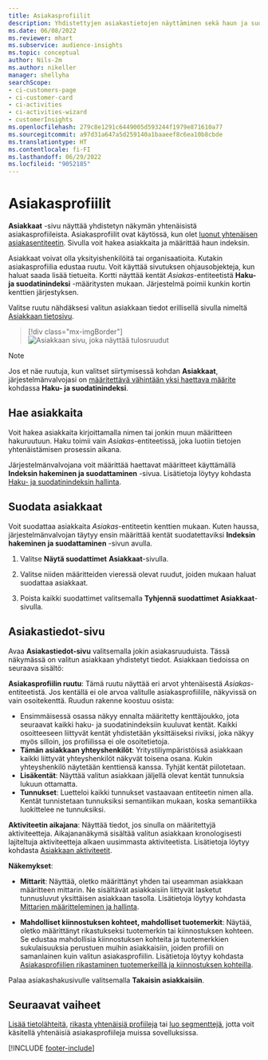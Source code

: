 ```yaml
---
title: Asiakasprofiilit
description: Yhdistettyjen asiakastietojen näyttäminen sekä haun ja suodatuksen käyttäminen
ms.date: 06/08/2022
ms.reviewer: mhart
ms.subservice: audience-insights
ms.topic: conceptual
author: Nils-2m
ms.author: nikeller
manager: shellyha
searchScope:
- ci-customers-page
- ci-customer-card
- ci-activities
- ci-activities-wizard
- customerInsights
ms.openlocfilehash: 279c8e1291c6449005d593244f1979e871610a77
ms.sourcegitcommit: a97d31a647a5d259140a1baaeef8c6ea10b8cbde
ms.translationtype: HT
ms.contentlocale: fi-FI
ms.lasthandoff: 06/29/2022
ms.locfileid: "9052185"
---
```

# <a name="customer-profiles"></a>Asiakasprofiilit

**Asiakkaat** -sivu näyttää yhdistetyn näkymän yhtenäisistä asiakasprofiileista. Asiakasprofiilit ovat käytössä, kun olet [luonut yhtenäisen asiakasentiteetin](data-unification.md). Sivulla voit hakea asiakkaita ja määrittää haun indeksin.

Asiakkaat voivat olla yksityishenkilöitä tai organisaatioita. Kutakin asiakasprofiilia edustaa ruutu. Voit käyttää sivutuksen ohjausobjekteja, kun haluat saada lisää tietueita. Kortti näyttää kentät *Asiakas*-entiteetistä **Haku- ja suodatinindeksi** -määritysten mukaan. Järjestelmä poimii kunkin kortin kenttien järjestyksen.

Valitse ruutu nähdäksesi valitun asiakkaan tiedot erillisellä sivulla nimeltä [Asiakkaan tietosivu](customer-profiles.md#customer-details-page).

> [!div class="mx-imgBorder"]
> ![Asiakkaan sivu, joka näyttää tulosruudut](media/customers-page-result-tiles-B2C.png "Asiakkaan sivu, joka näyttää tulosruudut")

> [!NOTE]
> Jos et näe ruutuja, kun valitset siirtymisessä kohdan **Asiakkaat**, järjestelmänvalvojasi on [määritettävä vähintään yksi haettava määrite](search-filter-index.md) kohdassa **Haku- ja suodatinindeksi**.

## <a name="search-for-customers"></a>Hae asiakkaita

Voit hakea asiakkaita kirjoittamalla nimen tai jonkin muun määritteen hakuruutuun. Haku toimii vain *Asiakas*-entiteetissä, joka luotiin tietojen yhtenäistämisen prosessin aikana.

Järjestelmänvalvojana voit määrittää haettavat määritteet käyttämällä **Indeksin hakeminen ja suodattaminen** -sivua. Lisätietoja löytyy kohdasta [Haku- ja suodatinindeksin hallinta](search-filter-index.md).

## <a name="filter-customers"></a>Suodata asiakkaat

Voit suodattaa asiakkaita *Asiakas*-entiteetin kenttien mukaan. Kuten haussa, järjestelmänvalvojan täytyy ensin määrittää kentät suodatettaviksi **Indeksin hakeminen ja suodattaminen** -sivun avulla.

1. Valitse **Näytä suodattimet** **Asiakkaat**-sivulla.

1. Valitse niiden määritteiden vieressä olevat ruudut, joiden mukaan haluat suodattaa asiakkaat.

1. Poista kaikki suodattimet valitsemalla **Tyhjennä suodattimet** **Asiakkaat**-sivulla.

## <a name="customer-details-page"></a>Asiakastiedot-sivu

Avaa **Asiakastiedot-sivu** valitsemalla jokin asiakasruuduista. Tässä näkymässä on valitun asiakkaan yhdistetyt tiedot. Asiakkaan tiedoissa on seuraava sisältö:

**Asiakasprofiilin ruutu**: Tämä ruutu näyttää eri arvot yhtenäisestä *Asiakas*-entiteetistä. Jos kentällä ei ole arvoa valitulle asiakasprofiilille, näkyvissä on vain osoitekenttä. Ruudun rakenne koostuu osista:

- Ensimmäisessä osassa näkyy ennalta määritetty kenttäjoukko, jota seuraavat kaikki haku- ja suodatinindeksiin kuuluvat kentät. Kaikki osoitteeseen liittyvät kentät yhdistetään yksittäiseksi riviksi, joka näkyy myös silloin, jos profiilissa ei ole osoitetietoja.
- **Tämän asiakkaan yhteyshenkilöt**: Yritystiliympäristöissä asiakkaan kaikki liittyvät yhteyshenkilöt näkyvät toisena osana. Kukin yhteyshenkilö näytetään kenttiensä kanssa. Tyhjät kentät piilotetaan.
- **Lisäkentät**: Näyttää valitun asiakkaan jäljellä olevat kentät tunnuksia lukuun ottamatta.
- **Tunnukset**: Luetteloi kaikki tunnukset vastaavaan entiteetin nimen alla. Kentät tunnistetaan tunnuksiksi semantiikan mukaan, koska semantiikka luokittelee ne tunnuksiksi.

**Aktiviteetin aikajana**: Näyttää tiedot, jos sinulla on määritettyjä aktiviteetteja. Aikajananäkymä sisältää valitun asiakkaan kronologisesti lajiteltuja aktiviteetteja alkaen uusimmasta aktiviteetista. Lisätietoja löytyy kohdasta [Asiakkaan aktiviteetit](activities.md).

**Näkemykset**:

- **Mittarit**: Näyttää, oletko määrittänyt yhden tai useamman asiakkaan määritteen mittarin. Ne sisältävät asiakkaisiin liittyvät lasketut tunnusluvut yksittäisen asiakkaan tasolla. Lisätietoja löytyy kohdasta [Mittarien määritteleminen ja hallinta](measures.md).

- **Mahdolliset kiinnostuksen kohteet, mahdolliset tuotemerkit**: Näytää, oletko määrittänyt rikastukseksi tuotemerkin tai kiinnostuksen kohteen. Se edustaa mahdollisia kiinnostuksen kohteita ja tuotemerkkien sukulaisuuksia perustuen muihin asiakkaisiin, joiden profiili on samanlainen kuin valitun asiakasprofiilin. Lisätietoja löytyy kohdasta [Asiakasprofiilien rikastaminen tuotemerkeillä ja kiinnostuksen kohteilla](enrichment-microsoft.md).

Palaa asiakashakusivulle valitsemalla **Takaisin asiakkaisiin**.

## <a name="next-steps"></a>Seuraavat vaiheet

[Lisää tietolähteitä](data-sources.md), [rikasta yhtenäisiä profiileja](enrichment-hub.md) tai [luo segmenttejä](segments.md), jotta voit käsitellä yhtenäisiä asiakasprofiileja muissa sovelluksissa.

[!INCLUDE [footer-include](includes/footer-banner.md)]
